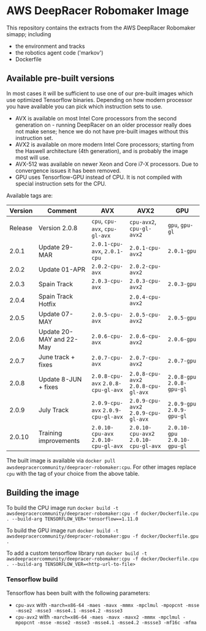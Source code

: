 # AWS DeepRacer Robomaker Image
This repository contains the extracts from the AWS DeepRacer Robomaker simapp; including
* the environment and tracks
* the robotics agent code ('markov')
* Dockerfile

## Available pre-built versions

In most cases it will be sufficient to use one of our pre-built images which use optimized Tensorflow binaries. Depending on how modern processor you have available you can pick which instruction sets to use.
* AVX is available on most Intel Core processors from the second generation on - running DeepRacer on an older processor really does not make sense; hence we do not have pre-built images without this instruction set.
* AVX2 is available on more modern Intel Core processors; starting from the Haswell architecture (4th generation), and is probably the image most will use.
* AVX-512 was available on newer Xeon and Core i7-X processors. Due to convergence issues it has been removed.
* GPU uses Tensorflow-GPU instead of CPU. It is not compiled with special instruction sets for the CPU.

Available tags are:

| Version  | Comment         | AVX      | AVX2     | GPU      |
| -------- | -------------- | -------- | -------- | -------- | 
| Release  | Version 2.0.8  | `cpu`, `cpu-avx`, `cpu-gl-avx` | `cpu-avx2`, `cpu-gl-avx2`  | `gpu`, `gpu-gl` | 
| 2.0.1    | Update 29-MAR  | `2.0.1-cpu-avx`, `2.0.1-cpu` | `2.0.1-cpu-avx2`  | `2.0.1-gpu` |
| 2.0.2    | Update 01-APR  |  `2.0.2-cpu-avx`  | `2.0.2-cpu-avx2`  
| 2.0.3    | Spain Track  |  `2.0.3-cpu-avx`  | `2.0.3-cpu-avx2` |  `2.0.3-gpu` |
| 2.0.4    | Spain Track Hotfix  |    | `2.0.4-cpu-avx2` |  |  |
| 2.0.5    | Update 07-MAY  |  `2.0.5-cpu-avx`  | `2.0.5-cpu-avx2` |  `2.0.5-gpu` |
| 2.0.6    | Update 20-MAY and 22-May  |  `2.0.6-cpu-avx`  | `2.0.6-cpu-avx2` | `2.0.6-gpu` |
| 2.0.7    | June track + fixes  |  `2.0.7-cpu-avx`  | `2.0.7-cpu-avx2` | `2.0.7-gpu` |
| 2.0.8    | Update 8-JUN + fixes  |  `2.0.8-cpu-avx` `2.0.8-cpu-gl-avx`  | `2.0.8-cpu-avx2` `2.0.8-cpu-gl-avx` | `2.0.8-gpu` `2.0.8-gpu-gl` |
| 2.0.9    | July Track  |  `2.0.9-cpu-avx` `2.0.9-cpu-gl-avx`  | `2.0.9-cpu-avx2` `2.0.9-cpu-gl-avx` | `2.0.9-gpu` `2.0.9-gpu-gl` |
| 2.0.10   | Training improvements  |  `2.0.10-cpu-avx` `2.0.10-cpu-gl-avx`  | `2.0.10-cpu-avx2` `2.0.10-cpu-gl-avx` | `2.0.10-gpu` `2.0.10-gpu-gl` |

The built image is available via `docker pull awsdeepracercommunity/deepracer-robomaker:cpu`. For other images replace `cpu` with the tag of your choice from the above table.

## Building the image

To build the CPU image run `docker build -t awsdeepracercommunity/deepracer-robomaker:cpu -f docker/Dockerfile.cpu . --build-arg TENSORFLOW_VER='tensorflow==1.11.0`

To build the GPU image run `docker build -t awsdeepracercommunity/deepracer-robomaker:gpu -f docker/Dockerfile.gpu . `

To add a custom tensorflow library run `docker build -t awsdeepracercommunity/deepracer-robomaker:cpu -f docker/Dockerfile.cpu . --build-arg TENSORFLOW_VER=<http-url-to-file>`

### Tensorflow build

Tensorflow has been built with the following parameters:
* `cpu-avx` with `-march=x86-64 -maes -mavx -mmmx -mpclmul -mpopcnt -msse -msse2 -msse3 -msse4.1 -msse4.2 -mssse3`
* `cpu-avx2` with `-march=x86-64 -maes -mavx -mavx2 -mmmx -mpclmul -mpopcnt -msse -msse2 -msse3 -msse4.1 -msse4.2 -mssse3 -mf16c -mfma`
